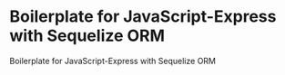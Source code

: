 # Boilerplate for JavaScript-Express with Sequelize ORM
Boilerplate for JavaScript-Express with Sequelize ORM
